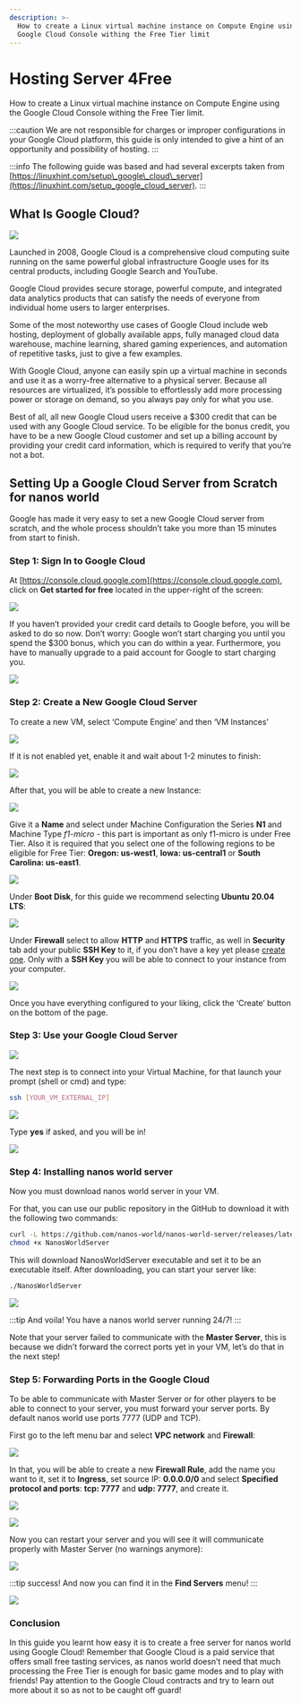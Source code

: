 ```yaml
---
description: >-
  How to create a Linux virtual machine instance on Compute Engine using the
  Google Cloud Console withing the Free Tier limit
---
```


# Hosting Server 4Free

How to create a Linux virtual machine instance on Compute Engine using the Google Cloud Console withing the Free Tier limit.

:::caution
We are not responsible for charges or improper configurations in your Google Cloud platform, this guide is only intended to give a hint of an opportunity and possibility of hosting.
:::

:::info
The following guide was based and had several excerpts taken from [https://linuxhint.com/setup\_google\_cloud\_server](https://linuxhint.com/setup_google_cloud_server).
:::

## What Is Google Cloud?

![](/img/docs/tutorials/hosting-4free-01.jpg)

Launched in 2008, Google Cloud is a comprehensive cloud computing suite running on the same powerful global infrastructure Google uses for its central products, including Google Search and YouTube.

Google Cloud provides secure storage, powerful compute, and integrated data analytics products that can satisfy the needs of everyone from individual home users to larger enterprises.

Some of the most noteworthy use cases of Google Cloud include web hosting, deployment of globally available apps, fully managed cloud data warehouse, machine learning, shared gaming experiences, and automation of repetitive tasks, just to give a few examples.

With Google Cloud, anyone can easily spin up a virtual machine in seconds and use it as a worry-free alternative to a physical server. Because all resources are virtualized, it’s possible to effortlessly add more processing power or storage on demand, so you always pay only for what you use.

Best of all, all new Google Cloud users receive a $300 credit that can be used with any Google Cloud service. To be eligible for the bonus credit, you have to be a new Google Cloud customer and set up a billing account by providing your credit card information, which is required to verify that you’re not a bot.

## Setting Up a Google Cloud Server from Scratch for nanos world

Google has made it very easy to set a new Google Cloud server from scratch, and the whole process shouldn’t take you more than 15 minutes from start to finish.

### Step 1: Sign In to Google Cloud

At [https://console.cloud.google.com](https://console.cloud.google.com), click on **Get started for free** located in the upper-right of the screen: 

![](/img/docs/tutorials/hosting-4free-02.jpg)

If you haven’t provided your credit card details to Google before, you will be asked to do so now. Don’t worry: Google won’t start charging you until you spend the $300 bonus, which you can do within a year. Furthermore, you have to manually upgrade to a paid account for Google to start charging you. 

![](/img/docs/tutorials/hosting-4free-03.jpg)

### Step 2: Create a New Google Cloud Server

To create a new VM, select ‘Compute Engine’ and then ‘VM Instances’ 

![](/img/docs/tutorials/hosting-4free-04.jpg)

If it is not enabled yet, enable it and wait about 1-2 minutes to finish: 

![](/img/docs/tutorials/hosting-4free-05.jpg)

After that, you will be able to create a new Instance: 

![](/img/docs/tutorials/hosting-4free-06.jpg)

Give it a **Name** and select under Machine Configuration the Series **N1** and Machine Type _f1-micro_ - this part is important as only f1-micro is under Free Tier. Also it is required that you select one of the following regions to be eligible for Free Tier: **Oregon: us-west1**, **Iowa: us-central1** or **South Carolina: us-east1**. 

![](/img/docs/tutorials/hosting-4free-07.jpg)

Under **Boot Disk**, for this guide we recommend selecting **Ubuntu 20.04 LTS**: 

![](/img/docs/tutorials/hosting-4free-08.jpg)

Under **Firewall** select to allow **HTTP** and **HTTPS** traffic, as well in **Security** tab add your public **SSH Key** to it, if you don’t have a key yet please [create one](https://docs.github.com/en/github/authenticating-to-github/generating-a-new-ssh-key-and-adding-it-to-the-ssh-agent). Only with a **SSH Key** you will be able to connect to your instance from your computer. 

![](/img/docs/tutorials/hosting-4free-09.jpg)

Once you have everything configured to your liking, click the ‘Create’ button on the bottom of the page.

### Step 3: Use your Google Cloud Server

![](/img/docs/tutorials/hosting-4free-10.jpg)

The next step is to connect into your Virtual Machine, for that launch your prompt \(shell or cmd\) and type:

```bash
ssh [YOUR_VM_EXTERNAL_IP]
```

![](/img/docs/tutorials/hosting-4free-11.jpg)

Type **yes** if asked, and you will be in! 

![](/img/docs/tutorials/hosting-4free-12.jpg)

### Step 4: Installing nanos world server

Now you must download nanos world server in your VM.

For that, you can use our public repository in the GitHub to download it with the following two commands:

```bash
curl -L https://github.com/nanos-world/nanos-world-server/releases/latest/download/NanosWorldServer -o NanosWorldServer
chmod +x NanosWorldServer
```

This will download NanosWorldServer executable and set it to be an executable itself. After downloading, you can start your server like:

```bash
./NanosWorldServer
```

![](/img/docs/tutorials/hosting-4free-13.jpg)

:::tip
And voila! You have a nanos world server running 24/7!
:::

Note that your server failed to communicate with the **Master Server**, this is because we didn’t forward the correct ports yet in your VM, let’s do that in the next step!

### Step 5: Forwarding Ports in the Google Cloud

To be able to communicate with Master Server or for other players to be able to connect to your server, you must forward your server ports. By default nanos world use ports 7777 \(UDP and TCP\).

First go to the left menu bar and select **VPC network** and **Firewall**: 

![](/img/docs/tutorials/hosting-4free-14.jpg)

In that, you will be able to create a new **Firewall Rule**, add the name you want to it, set it to **Ingress**, set source IP: **0.0.0.0/0** and select **Specified protocol and ports**: **tcp: 7777** and **udp: 7777**, and create it.  

![](/img/docs/tutorials/hosting-4free-15.jpg)

![](/img/docs/tutorials/hosting-4free-16.jpg)

Now you can restart your server and you will see it will communicate properly with Master Server \(no warnings anymore\): 

![](/img/docs/tutorials/hosting-4free-17.jpg)

:::tip success!
And now you can find it in the **Find Servers** menu!
:::

![](/img/docs/tutorials/hosting-4free-18.jpg)

### Conclusion

In this guide you learnt how easy it is to create a free server for nanos world using Google Cloud! Remember that Google Cloud is a paid service that offers small free tasting services, as nanos world doesn’t need that much processing the Free Tier is enough for basic game modes and to play with friends! Pay attention to the Google Cloud contracts and try to learn out more about it so as not to be caught off guard!

